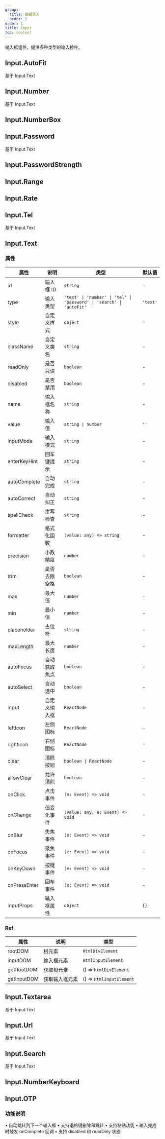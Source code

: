 ```yaml
---
group:
  title: 数据录入
  order: 2
order: 1
title: Input
toc: content
---
```


输入框组件，提供多种类型的输入控件。

## Input.AutoFit

基于 Input.Text
<code src="./demos/AutoFit/index.jsx"></code>

## Input.Number

基于 Input.Text
<code src="./demos/Number/index.jsx"></code>

## Input.NumberBox

<code src="./demos/NumberBox/index.jsx"></code>

## Input.Password

基于 Input.Text
<code src="./demos/Password/index.jsx"></code>

## Input.PasswordStrength

<code src="./demos/PasswordStrength/index.jsx"></code>

## Input.Range

<code src="./demos/Range/index.jsx"></code>

## Input.Rate

<code src="./demos/Rate/index.jsx"></code>

## Input.Tel

基于 Input.Text
<code src="./demos/Tel/index.jsx"></code>

## Input.Text

<code src="./demos/Text/index.jsx"></code>

### 属性

| 属性         | 说明         | 类型                                                                 | 默认值   |
| ------------ | ------------ | -------------------------------------------------------------------- | -------- |
| id           | 输入框 ID    | `string`                                                             | -        |
| type         | 输入类型     | `'text' \| 'number' \| 'tel' \| 'password' \| 'search' \| 'autoFit'` | `'text'` |
| style        | 自定义样式   | `object`                                                             | -        |
| className    | 自定义类名   | `string`                                                             | -        |
| readOnly     | 是否只读     | `boolean`                                                            | -        |
| disabled     | 是否禁用     | `boolean`                                                            | -        |
| name         | 输入框名称   | `string`                                                             | -        |
| value        | 输入值       | `string \| number`                                                   | `''`     |
| inputMode    | 输入模式     | `string`                                                             | -        |
| enterKeyHint | 回车键提示   | `string`                                                             | -        |
| autoComplete | 自动完成     | `string`                                                             | -        |
| autoCorrect  | 自动纠正     | `string`                                                             | -        |
| spellCheck   | 拼写检查     | `string`                                                             | -        |
| formatter    | 格式化函数   | `(value: any) => string`                                             | -        |
| precision    | 小数精度     | `number`                                                             | -        |
| trim         | 是否去除空格 | `boolean`                                                            | -        |
| max          | 最大值       | `number`                                                             | -        |
| min          | 最小值       | `number`                                                             | -        |
| placeholder  | 占位符       | `string`                                                             | -        |
| maxLength    | 最大长度     | `number`                                                             | -        |
| autoFocus    | 自动获取焦点 | `boolean`                                                            | -        |
| autoSelect   | 自动选中     | `boolean`                                                            | -        |
| input        | 自定义输入框 | `ReactNode`                                                          | -        |
| leftIcon     | 左侧图标     | `ReactNode`                                                          | -        |
| rightIcon    | 右侧图标     | `ReactNode`                                                          | -        |
| clear        | 清除按钮     | `boolean \| ReactNode`                                               | -        |
| allowClear   | 允许清除     | `boolean`                                                            | -        |
| onClick      | 点击事件     | `(e: Event) => void`                                                 | -        |
| onChange     | 值变化事件   | `(value: any, e: Event) => void`                                     | -        |
| onBlur       | 失焦事件     | `(e: Event) => void`                                                 | -        |
| onFocus      | 聚焦事件     | `(e: Event) => void`                                                 | -        |
| onKeyDown    | 按键事件     | `(e: Event) => void`                                                 | -        |
| onPressEnter | 回车事件     | `(e: Event) => void`                                                 | -        |
| inputProps   | 输入框属性   | `object`                                                             | `{}`     |

### Ref

| 属性        | 说明           | 类型                     |
| ----------- | -------------- | ------------------------ |
| rootDOM     | 根元素         | `HtmlDivElement`         |
| inputDOM    | 输入框元素     | `HtmlInputElement`       |
| getRootDOM  | 获取根元素     | () => `HtmlDivElement`   |
| getInputDOM | 获取输入框元素 | () => `HtmlInputElement` |

## Input.Textarea

基于 Input.Text

<code src="./demos/Textarea/index.jsx"></code>

## Input.Url

基于 Input.Text

<code src="./demos/Url/index.jsx"></code>

## Input.Search

基于 Input.Text

<code src="./demos/Search/index.jsx"></code>

## Input.NumberKeyboard

<code src="./demos/NumberKeyboard/index.jsx"></code>

## Input.OTP

### 功能说明

• 自动跳转到下一个输入框
• 支持退格键删除和跳转
• 支持粘贴功能
• 输入完成时触发 onComplete 回调
• 支持 disabled 和 readOnly 状态

<code src="./demos/OTP/index.jsx"></code>
